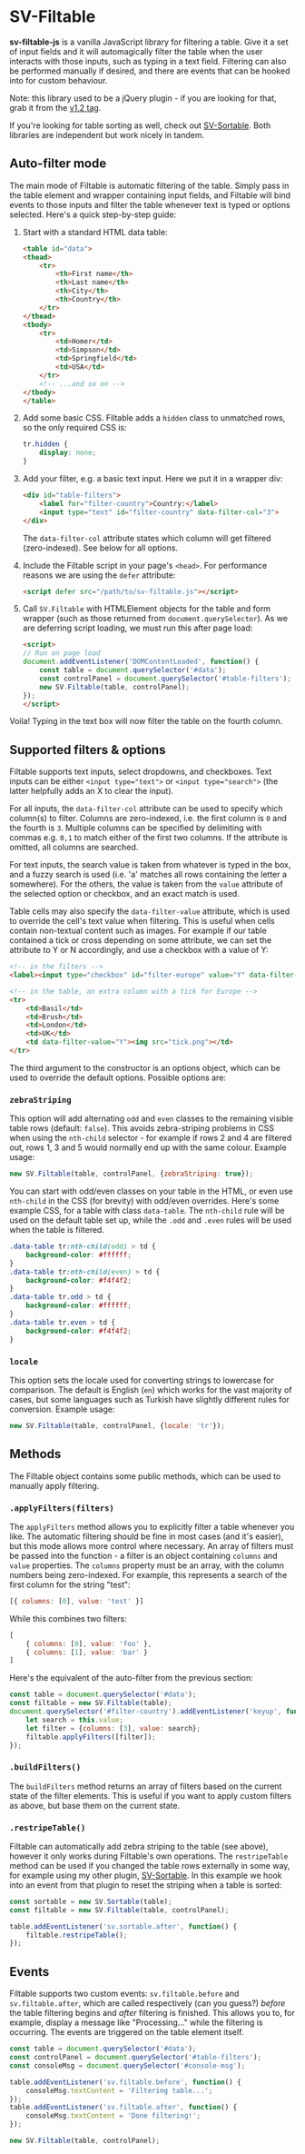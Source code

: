 SV-Filtable
=================================================

**sv-filtable-js** is a vanilla JavaScript library for filtering a table. Give it a set of input fields and it will automagically filter the table when the user interacts with those inputs, such as typing in a text field. Filtering can also be performed manually if desired, and there are events that can be hooked into for custom behaviour.

Note: this library used to be a jQuery plugin - if you are looking for that, grab it from the [v1.2 tag](https://github.com/svivian/sv-filtable-js/releases/tag/v1.2).

If you're looking for table sorting as well, check out [SV-Sortable](https://github.com/svivian/sv-sortable-js). Both libraries are independent but work nicely in tandem.


## Auto-filter mode

The main mode of Filtable is automatic filtering of the table. Simply pass in the table element and wrapper containing input fields, and Filtable will bind events to those inputs and filter the table whenever text is typed or options selected. Here's a quick step-by-step guide:

1. Start with a standard HTML data table:

	```html
	<table id="data">
	<thead>
		<tr>
			<th>First name</th>
			<th>Last name</th>
			<th>City</th>
			<th>Country</th>
		</tr>
	</thead>
	<tbody>
		<tr>
			<td>Homer</td>
			<td>Simpson</td>
			<td>Springfield</td>
			<td>USA</td>
		</tr>
		<!-- ...and so on -->
	</tbody>
	</table>
	```

2. Add some basic CSS. Filtable adds a `hidden` class to unmatched rows, so the only required CSS is:

	```css
	tr.hidden {
		display: none;
	}
	```

3. Add your filter, e.g. a basic text input. Here we put it in a wrapper div:

	```html
	<div id="table-filters">
		<label for="filter-country">Country:</label>
		<input type="text" id="filter-country" data-filter-col="3">
	</div>
	```

	The `data-filter-col` attribute states which column will get filtered (zero-indexed). See below for all options.

4. Include the Filtable script in your page's `<head>`. For performance reasons we are using the `defer` attribute:

	```html
	<script defer src="/path/to/sv-filtable.js"></script>
	```

5. Call `SV.Filtable` with HTMLElement objects for the table and form wrapper (such as those returned from `document.querySelector`). As we are deferring script loading, we must run this after page load:

	```html
	<script>
	// Run on page load
	document.addEventListener('DOMContentLoaded', function() {
		const table = document.querySelector('#data');
		const controlPanel = document.querySelector('#table-filters');
		new SV.Filtable(table, controlPanel);
	});
	</script>
	```

Voila! Typing in the text box will now filter the table on the fourth column.


## Supported filters & options

Filtable supports text inputs, select dropdowns, and checkboxes. Text inputs can be either `<input type="text">` or `<input type="search">` (the latter helpfully adds an X to clear the input).

For all inputs, the `data-filter-col` attribute can be used to specify which column(s) to filter. Columns are zero-indexed, i.e. the first column is `0` and the fourth is `3`. Multiple columns can be specified by delimiting with commas e.g. `0,1` to match either of the first two columns. If the attribute is omitted, all columns are searched.

For text inputs, the search value is taken from whatever is typed in the box, and a fuzzy search is used (i.e. 'a' matches all rows containing the letter a somewhere). For the others, the value is taken from the `value` attribute of the selected option or checkbox, and an exact match is used.

Table cells may also specify the `data-filter-value` attribute, which is used to override the cell's text value when filtering. This is useful when cells contain non-textual content such as images. For example if our table contained a tick or cross depending on some attribute, we can set the attribute to Y or N accordingly, and use a checkbox with a value of Y:

```html
<!-- in the filters -->
<label><input type="checkbox" id="filter-europe" value="Y" data-filter-col="4"> Europe</label>

<!-- in the table, an extra column with a tick for Europe -->
<tr>
	<td>Basil</td>
	<td>Brush</td>
	<td>London</td>
	<td>UK</td>
	<td data-filter-value="Y"><img src="tick.png"></td>
</tr>
```

The third argument to the constructor is an options object, which can be used to override the default options. Possible options are:

### `zebraStriping`

This option will add alternating `odd` and `even` classes to the remaining visible table rows (default: `false`). This avoids zebra-striping problems in CSS when using the `nth-child` selector - for example if rows 2 and 4 are filtered out, rows 1, 3 and 5 would normally end up with the same colour. Example usage:

```js
new SV.Filtable(table, controlPanel, {zebraStriping: true});
```

You can start with odd/even classes on your table in the HTML, or even use `nth-child` in the CSS (for brevity) with odd/even overrides. Here's some example CSS, for a table with class `data-table`. The `nth-child` rule will be used on the default table set up, while the `.odd` and `.even` rules will be used when the table is filtered.

```css
.data-table tr:nth-child(odd) > td {
	background-color: #ffffff;
}
.data-table tr:nth-child(even) > td {
	background-color: #f4f4f2;
}
.data-table tr.odd > td {
	background-color: #ffffff;
}
.data-table tr.even > td {
	background-color: #f4f4f2;
}
```

### `locale`

This option sets the locale used for converting strings to lowercase for comparison. The default is English (`en`) which works for the vast majority of cases, but some languages such as Turkish have slightly different rules for conversion. Example usage:

```js
new SV.Filtable(table, controlPanel, {locale: 'tr'});
```


## Methods

The Filtable object contains some public methods, which can be used to manually apply filtering.

### `.applyFilters(filters)`

The `applyFilters` method allows you to explicitly filter a table whenever you like. The automatic filtering should be fine in most cases (and it's easier), but this mode allows more control where necessary. An array of filters must be passed into the function - a filter is an object containing `columns` and `value` properties. The `columns` property must be an array, with the column numbers being zero-indexed. For example, this represents a search of the first column for the string "test":

```js
[{ columns: [0], value: 'test' }]
```

While this combines two filters:

```js
[
	{ columns: [0], value: 'foo' },
	{ columns: [1], value: 'bar' }
]
```

Here's the equivalent of the auto-filter from the previous section:

```js
const table = document.querySelector('#data');
const filtable = new SV.Filtable(table);
document.querySelector('#filter-country').addEventListener('keyup', function () {
	let search = this.value;
	let filter = {columns: [3], value: search};
	filtable.applyFilters([filter]);
});
```

### `.buildFilters()`

The `buildFilters` method returns an array of filters based on the current state of the filter elements. This is useful if you want to apply custom filters as above, but base them on the current state.

### `.restripeTable()`

Filtable can automatically add zebra striping to the table (see above), however it only works during Filtable's own operations. The `restripeTable` method can be used if you changed the table rows externally in some way, for example using my other plugin, [SV-Sortable](https://github.com/svivian/sv-sortable-js). In this example we hook into an event from that plugin to reset the striping when a table is sorted:

```js
const sortable = new SV.Sortable(table);
const filtable = new SV.Filtable(table, controlPanel);

table.addEventListener('sv.sortable.after', function() {
	filtable.restripeTable();
});
```


## Events

Filtable supports two custom events: `sv.filtable.before` and `sv.filtable.after`, which are called respectively (can you guess?) *before* the table filtering begins and *after* filtering is finished. This allows you to, for example, display a message like "Processing..." while the filtering is occurring. The events are triggered on the table element itself.

```js
const table = document.querySelector('#data');
const controlPanel = document.querySelector('#table-filters');
const consoleMsg = document.querySelector('#console-msg');

table.addEventListener('sv.filtable.before', function() {
	consoleMsg.textContent = 'Filtering table...';
});
table.addEventListener('sv.filtable.after', function() {
	consoleMsg.textContent = 'Done filtering!';
});

new SV.Filtable(table, controlPanel);
```
